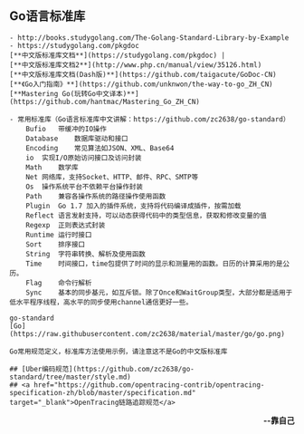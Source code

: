 ## Go语言标准库
    - http://books.studygolang.com/The-Golang-Standard-Library-by-Example
    - https://studygolang.com/pkgdoc
    [**中文版标准库文档**](https://studygolang.com/pkgdoc) | 
    [**中文版标准库文档2**](http://www.php.cn/manual/view/35126.html)
    [**中文版标准库文档(Dash版)**](https://github.com/taigacute/GoDoc-CN)
    [**《Go入门指南》**](https://github.com/unknwon/the-way-to-go_ZH_CN)
    [**Mastering Go(玩转Go中文译本)**](https://github.com/hantmac/Mastering_Go_ZH_CN)
    
    - 常用标准库（Go语言标准库中文讲解：https://github.com/zc2638/go-standard）
        Bufio	带缓冲的IO操作
        Database	数据库驱动和接口
        Encoding	常见算法如JSON、XML、Base64
        io	实现I/O原始访问接口及访问封装
        Math	数学库
        Net	网络库，支持Socket、HTTP、邮件、RPC、SMTP等
        Os	操作系统平台不依赖平台操作封装
        Path	兼容各操作系统的路径操作使用函数
        Plugin	Go 1.7 加入的插件系统，支持将代码编译成插件，按需加载
        Reflect	语言发射支持，可以动态获得代码中的类型信息，获取和修改变量的值
        Regexp	正则表达式封装
        Runtime	运行时接口
        Sort	排序接口
        String	字符串转换、解析及使用函数
        Time	时间接口，time包提供了时间的显示和测量用的函数。日历的计算采用的是公历。
        Flag	命令行解析
        Sync	基本的同步基元，如互斥锁。除了Once和WaitGroup类型，大部分都是适用于低水平程序线程，高水平的同步使用channel通信更好一些。

    go-standard 
    [Go](https://raw.githubusercontent.com/zc2638/material/master/go/go.png)

    Go常用规范定义，标准库方法使用示例，请注意这不是Go的中文版标准库

    ## [Uber编码规范](https://github.com/zc2638/go-standard/tree/master/style.md)
    ## <a href="https://github.com/opentracing-contrib/opentracing-specification-zh/blob/master/specification.md" target="_blank">OpenTracing链路追踪规范</a>

**<p align = right> --靠自己**</p>